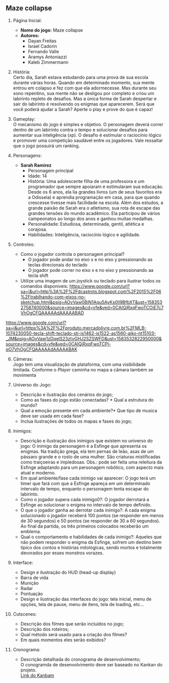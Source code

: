 ##  Maze collapse
1. Página Inicial:
    * **Nome do jogo:** Maze collapse 
    * **Autores:** 
        * Dayan Freitas
        * Israel Cadorin
        * Fernando Valle
        * Aramys Antoniazzi         
        * Kaleb Zimmermann
    
2. História:  
Certo dia, Sarah estava estudando para uma prova de sua escola durante várias horas. Quando em determinado momento, sua mente entrou em colapso e fez com que ela adormecesse. Mas durante seu sono repentino, sua mente não se desligou por completo e criou um labirinto repleto de desafios. Mas a única forma de Sarah despertar e sair do labirinto é resolvendo os enigmas que aparecerem. Será que você poderá ajudar a Sarah? Aperte o play e prove do que é capaz! 

3. Gameplay:  
    O mecanismo do jogo é simples e objetivo. O personagem deverá correr dentro de um labirinto contra o tempo e solucionar desafios para aumentar sua inteligência (xp). O desafio é estimular o raciocínio lógico e promover uma competição saudável entre os jogadores. Vale ressaltar que o jogo possuirá um ranking.

4. Personagens:  
    * **Sarah Ramirez**  
        * Personagem principal
        * Idade: 14
        * História: Uma adolescente filha de uma professora e um programador que sempre apoiaram e estimularam sua educação. Desde os 6 anos, ela lia grandes livros (um de seus favoritos era a Odisseia) e aprendia programação em casa, para que quando crescesse tivesse mais facilidade na escola. Além dos estudos, a grande paixão de Sarah era o atletismo, sua rota de escape das grandes tensões do mundo acadêmico. Ela participou de vários campeonatos ao longo dos anos e ganhou muitas medalhas.
        * Personalidade: Estudiosa, determinada, gentil, atlética e corajosa.  
        * Habilidades: Inteligência, raciocínio lógico e agilidade.
        
5. Controles: 
    * Como o jogador controla o personagem principal? 
      * O jogador pode andar no eixo x e no eixo y pressionando as teclas direcionais do teclado
      * O jogador pode correr no eixo x e no eixo y pressionando aa tecla shift
    * Utilize uma imagem de um joystick ou teclado para ilustrar todos 
    os comandos disponíveis:
https://www.google.com/url?sa=i&url=http%3A%2F%2Fdcastrots.blogspot.com%2F2015%2F06%2Ftrablhando-com-eixos-no-sketchup.html&psig=AOvVaw0BjN1Aqu5AyKs0ll9BfbXT&ust=1583532758740000&source=images&cd=vfe&ved=0CAIQjRxqFwoTCOiE7c7VhOgCFQAAAAAdAAAAABAD
    
https://www.google.com/url?sa=i&url=https%3A%2F%2Fproduto.mercadolivre.com.br%2FMLB-1074230050-tecla-shift-teclado-sti-is1462-is1522-as1560-aiko-nt15103-_JM&psig=AOvVaw1zDqelS23ztvGHJ2SZSWFD&ust=1583532822950000&source=images&cd=vfe&ved=0CAIQjRxqFwoTCPj-qO7VhOgCFQAAAAAdAAAAABAK
    

6. Câmeras:  
    Jogo tem uma visualização de plataforma, com uma visibilidade limitada. Conforme o *Player* caminha no mapa a câmara também se movimenta

7. Universo do Jogo: 
    * Descrição e ilustração dos cenários do jogo; 
    * Como as fases do jogo estão conectadas? * Qual a estrutura do mundo? 
    * Qual a emoção presente em cada ambiente?* Que tipo de musica deve ser usada em cada fase?
    * Inclua ilustrações de todos os mapas e fases do jogo; 

8. Inimigos: 
    * Descrição e ilustração dos inimigos que existem no universo do 
    jogo: O inimigo da personagem é a Esfinge que apresenta os enigmas. Na tradição grega, ela tem pernas de leão, asas de um pássaro grande e o rosto de uma mulher. São criaturas mistificadas como traiçoeiras e impiedosas. Obs.: pode ser feita uma releitura da Esfinge adaptando para um personagem robótico, com aspecto mais atual e moderno.
    * Em qual ambiente/fase cada inimigo vai aparecer: O jogo terá um timer que fará com que a Esfinge apareça em um determinado intervalo de tempo, enquanto o personagem tenta escapar do labirinto. 
    * Como o jogador supera cada inimigo0?: O jogador derrotará a Esfinge ao solucionar o enigma no intervalo de tempo definido. 
    * O que o jogador ganha ao derrotar cada inimigo?: A cada enigma solucionado o jogador receberá 100 pontos (se responder em menos de 30 segundos) e 50 pontos (se responder de 30 a 60 segundos). Ao final da partida, os três primeiros colocados receberão um emblema. 
    * Qual o comportamento e habilidades de cada inimigo?: Aqueles que não podem responder o enigma da Esfinge, sofrem um destino bem típico dos contos e histórias mitológicas, sendo mortos e totalmente devorados por esses monstros vorazes.
   

9. Interface: 
    * Design e ilustração do HUD (head-up display)
    * Barra de vida 
    * Munição 
    * Radar 
    * Pontuação
    * Design e ilustração das interfaces do jogo: tela inicial, menu de 
    opções, tela de pause, menu de itens, tela de loading, etc... 

10. Cutscenes: 
    * Descrição dos filmes que serão incluídos no jogo;
    * Descrição dos roteiros; 
    * Qual método será usado para a criação dos filmes? 
    * Em quais momentos eles serão exibidos? 

11. Cronograma: 
    * Descrição detalhada do cronograma de desenvolvimento;  
    O conogramda de desenvolvimento deve ser baseado no Kankan do projeto.  
    [Link do Kanbam](https://github.com/Dayanfreitas/MazePac/projects/1)

